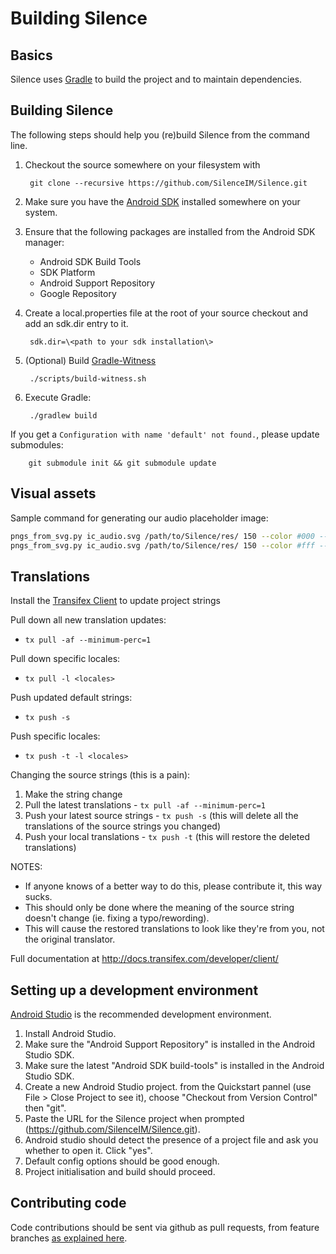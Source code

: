 Building Silence
================

Basics
------

Silence uses [Gradle](http://gradle.org) to build the project and to maintain
dependencies.

Building Silence
----------------

The following steps should help you (re)build Silence from the command line.

1. Checkout the source somewhere on your filesystem with

        git clone --recursive https://github.com/SilenceIM/Silence.git

2. Make sure you have the [Android SDK](https://developer.android.com/sdk/index.html) installed somewhere on your system.
3. Ensure that the following packages are installed from the Android SDK manager:
    * Android SDK Build Tools
    * SDK Platform
    * Android Support Repository
    * Google Repository
4. Create a local.properties file at the root of your source checkout and add an sdk.dir entry to it.

        sdk.dir=\<path to your sdk installation\>

5. (Optional) Build [Gradle-Witness](https://github.com/WhisperSystems/gradle-witness)

        ./scripts/build-witness.sh

6. Execute Gradle:

        ./gradlew build

If you get a `Configuration with name 'default' not found.`, please update submodules:

        git submodule init && git submodule update

Visual assets
-------------

Sample command for generating our audio placeholder image:

```bash
pngs_from_svg.py ic_audio.svg /path/to/Silence/res/ 150 --color #000 --opacity 0.54 --suffix _light
pngs_from_svg.py ic_audio.svg /path/to/Silence/res/ 150 --color #fff --opacity 1.00 --suffix _light
```


Translations
------------

Install the [Transifex Client](http://docs.transifex.com/developer/client/setup) to update project strings

Pull down all new translation updates:
 - `tx pull -af --minimum-perc=1`

Pull down specific locales:
 - `tx pull -l <locales>`

Push updated default strings:
 - `tx push -s`

Push specific locales:
 - `tx push -t -l <locales>`

Changing the source strings (this is a pain):
 1. Make the string change
 2. Pull the latest translations - `tx pull -af --minimum-perc=1`
 3. Push your latest source strings - `tx push -s` (this will delete all the translations of the source strings you changed)
 4. Push your local translations - `tx push -t` (this will restore the deleted translations)

 NOTES:
   - If anyone knows of a better way to do this, please contribute it, this way sucks.
   - This should only be done where the meaning of the source string doesn't change (ie. fixing a typo/rewording).
   - This will cause the restored translations to look like they're from you, not the original translator.


Full documentation at <http://docs.transifex.com/developer/client/>

Setting up a development environment
------------------------------------

[Android Studio](https://developer.android.com/sdk/installing/studio.html) is the recommended development environment.

1. Install Android Studio.
2. Make sure the "Android Support Repository" is installed in the Android Studio SDK.
3. Make sure the latest "Android SDK build-tools" is installed in the Android Studio SDK.
4. Create a new Android Studio project. from the Quickstart pannel (use File > Close Project to see it), choose "Checkout from Version Control" then "git".
5. Paste the URL for the Silence project when prompted (https://github.com/SilenceIM/Silence.git).
6. Android studio should detect the presence of a project file and ask you whether to open it. Click "yes".
7. Default config options should be good enough.
8. Project initialisation and build should proceed.

Contributing code
-----------------

Code contributions should be sent via github as pull requests, from feature branches [as explained here](https://help.github.com/articles/using-pull-requests).
